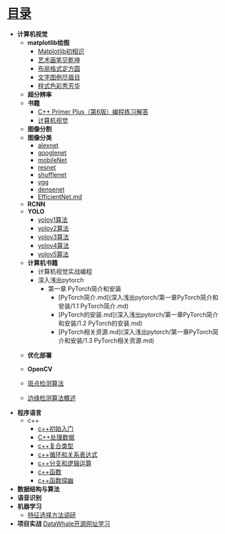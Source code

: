 # [目录](README.md)


* **计算机视觉**
  * **matplotlib绘图**
      * [Matplotlib初相识](matplotlib/ch1.md)
      * [艺术画笔见乾坤](matplotlib/ch2.md)
      * [布局格式定方圆](matplotlib/ch3.md)
      * [文字图例尽眉目](matplotlib/ch4.md)
      * [样式色彩秀芳华](matplotlib/ch5.md)
  * **超分辨率**
  * **书籍**
    * [C++ Primer Plus（第6版）编程练习解答](https://relph1119.github.io/cpp-primer-plus/#/)
    * [计算机视觉](www.baidu.com)
  * **图像分割**
  * **图像分类**
    * [alexnet](DeepLearning/alexnet.md)   
    * [googlenet](DeepLearning/googlenet.md)
    * [mobileNet](DeepLearning/mobileNet.md)
    * [resnet](DeepLearning/resnet.md)
    * [shufflenet](DeepLearning/shufflenet.md)
    * [vgg](DeepLearning/vgg.md)
    * [densenet](DeepLearning/densenet.md)
    * [EfficientNet.md](DeepLearning/EfficientNet.md)
  * **RCNN**
  * **YOLO**
    * [yolov1算法](cv/yolov1.md)
    * [yolov2算法](cv/yolov2.md)
    * [yolov3算法](cv/yolov3.md)
    * [yolov4算法](cv/yolov4.md)
    * [yolov5算法](cv/yolov5.md)
  - **计算机书籍**
    - 计算机视觉实战编程
    - 深入浅出pytorch
      - 第一章 PyTorch简介和安装
        - [PyTorch简介.md](深入浅出pytorch/第一章PyTorch简介和安装/1.1 PyTorch简介.md)
        - [PyTorch的安装.md](深入浅出pytorch/第一章PyTorch简介和安装/1.2 PyTorch的安装.md)
        - [PyTorch相关资源.md](深入浅出pytorch/第一章PyTorch简介和安装/1.3 PyTorch相关资源.md)
  * **优化部署**
  
  * **OpenCV**
  * [斑点检测算法](cv/ch1.md)
  * [边缘检测算法概述](cv/ch2.md)
* **程序语言**
  * c++
    * [c++初始入门](C++/ch1.md)
    * [C++处理数据](C++/ch2.md)
    * [c++复合类型](C++/ch3.md)
    * [c++循环和关系表达式](C++/ch4.md)
    * [c++分支和逻辑运算](C++/ch5.md)
    * [c++函数](C++/ch6.md)
    * [c++函数探幽](C++/ch7.md)
* **数据结构与算法**
* **语音识别**
* **机器学习**
  * [特征选择方法调研](MachineLearning/ch1.md)
* **项目实战**
[DataWhale开源网址学习](https://datawhale.feishu.cn/docs/doccn0AOicI3LJ8RwhY0cuDPSOc#zDsZM5)



